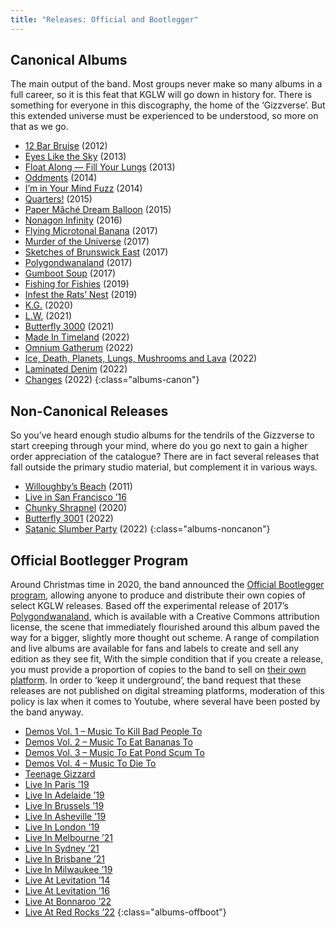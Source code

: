 ```yaml
---
title: "Releases: Official and Bootlegger"
---
```


## Canonical Albums

The main output of the band. Most groups never make so many albums in a full career, so it is this feat that KGLW will go down in history for. There is something for everyone in this discography, the home of the ‘Gizzverse’. But this extended universe must be experienced to be understood, so more on that as we go.

*   [12 Bar Bruise](../releases/12-bar-bruise) (2012)
*   [Eyes Like the Sky](../releases/eyes-like-the-sky) (2013)
*   [Float Along — Fill Your Lungs](../releases/float-along-fill-your-lungs) (2013)
*   [Oddments](../releases/oddments) (2014)
*   [I’m in Your Mind Fuzz](../releases/im-in-your-mind-fuzz) (2014)
*   [Quarters!](../releases/quarters) (2015)
*   [Paper Mâché Dream Balloon](../releases/paper-mache-dream-balloon) (2015)
*   [Nonagon Infinity](../releases/nonagon-infinity) (2016)
*   [Flying Microtonal Banana](../releases/flying-microtonal-banana) (2017)
*   [Murder of the Universe](../releases/murder-of-the-universe) (2017)
*   [Sketches of Brunswick East](../releases/sketches-of-brunswick-east) (2017)
*   [Polygondwanaland](../releases/polygondwanaland) (2017)
*   [Gumboot Soup](../releases/gumboot-soup) (2017)
*   [Fishing for Fishies](../releases/fishing-for-fishies) (2019)
*   [Infest the Rats’ Nest](../releases/infest-the-rats-nest) (2019)
*   [K.G.](../releases/kg) (2020)
*   [L.W.](../releases/lw) (2021)
*   [Butterfly 3000](../releases/butterfly-3000) (2021)
*   [Made In Timeland](../releases/made-in-timeland) (2022)
*   [Omnium Gatherum](../releases/omnium-gatherum) (2022)
*   [Ice, Death, Planets, Lungs, Mushrooms and Lava](../releases/ice-death-planets-lungs-mushrooms-and-lava) (2022)
*   [Laminated Denim](../releases/laminated-denim) (2022)
*   [Changes](../releases/changes) (2022)
{:class="albums-canon"}

## Non-Canonical Releases

So you’ve heard enough studio albums for the tendrils of the Gizzverse to start creeping through your mind, where do you go next to gain a higher order appreciation of the catalogue? There are in fact several releases that fall outside the primary studio material, but complement it in various ways.

*   [Willoughby’s Beach](../releases/willoughbys-beach) (2011)
*   [Live in San Francisco ’16](../releases/live-in-san-francisco-2016)
*   [Chunky Shrapnel](../releases/chunky-shrapnel) (2020)
*   [Butterfly 3001](../releases/butterfly-3001) (2022)
*   [Satanic Slumber Party](../releases/satanic-slumber-party) (2022)
{:class="albums-noncanon"}

## Official Bootlegger Program

Around Christmas time in 2020, the band announced the [Official Bootlegger program](https://kinggizzardandthelizardwizard.com/bootlegger), allowing anyone to produce and distribute their own copies of select KGLW releases. Based off the experimental release of 2017’s [Polygondwanaland](../releases/polygondwanaland), which is available with a Creative Commons attribution license, the scene that immediately flourished around this album paved the way for a bigger, slightly more thought out scheme.
A range of compilation and live albums are available for fans and labels to create and sell any edition as they see fit, With the simple condition that if you create a release, you must provide a proportion of copies to the band to sell on [their own platform](https://gizzverse.com/). In order to ‘keep it underground’, the band request that these releases are not published on digital streaming platforms, moderation of this policy is lax when it comes to Youtube, where several have been posted by the band anyway.

*   [Demos Vol. 1 – Music To Kill Bad People To](../releases/demos-vol-1-music-to-kill-bad-people-to)
*   [Demos Vol. 2 – Music To Eat Bananas To](../releases/demos-vol-2-music-to-eat-bananas-to)
*   [Demos Vol. 3 – Music To Eat Pond Scum To](../releases/demos-vol-3-music-to-eat-pond-scum-to)
*   [Demos Vol. 4 – Music To Die To](../releases/demos-vol-4-music-to-die-to)
*   [Teenage Gizzard](../releases/teenage-gizzard)
*   [Live In Paris ’19](../releases/live-in-paris-2019)
*   [Live In Adelaide ’19](../releases/live-in-adelaide-2019)
*   [Live In Brussels ’19](../releases/live-in-brussels-2019)
*   [Live In Asheville ’19](../releases/live-in-asheville-2019)
*   [Live In London ’19](../releases/live-in-london-2019)
*   [Live In Melbourne ’21](../releases/live-in-melbourne-2021)
*   [Live In Sydney ’21](../releases/live-in-sydney-2021)
*   [Live In Brisbane ’21](../releases/live-in-brisbane-2021)
*   [Live In Milwaukee ’19](../releases/live-in-milwaukee-2019)
*   [Live At Levitation ’14](../releases/live-at-levitation-2014)
*   [Live At Levitation ’16](../releases/live-at-levitation-2016)
*   [Live At Bonnaroo ’22](../releases/live-at-bonnaroo-2022)
*   [Live At Red Rocks ’22](../releases/live-at-red-rocks-22)
{:class="albums-offboot"}

